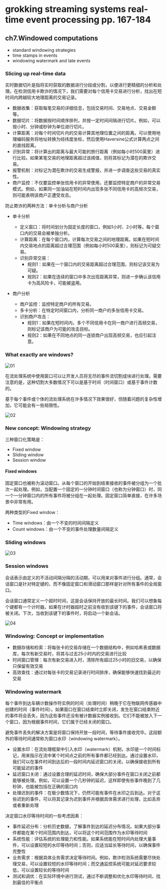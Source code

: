 # grokking streaming systems real-time event processing pp. 167-184

## ch7.Windowed computations

- standard windowing strategies
- time stamps in events
- windowing watermark and late events

### Slicing up real-time data

实时数据切片是指将实时获取的数据进行分段或分割，以便进行更精细的分析和处理。在检测信用卡欺诈的情况下，我们需要对每个信用卡交易进行分析，找出在短时间内跨越较大地理距离的交易记录。

- 数据收集：获取每笔交易的详细信息，包括交易时间、交易地点、交易金额等。
- 数据切片：将数据按时间顺序排列，并按一定时间间隔进行切片。例如，可以按小时、分钟或秒钟为单位进行切片。
- 计算距离：对每个时间切片内的交易计算其地理位置之间的距离。可以使用地理编码服务将地址转换为经纬度坐标，然后使用Haversine公式计算两点之间的直线距离。
- 识别异常：将计算出的距离与最大可能的旅行距离（例如每小时500英里）进行比较。如果某笔交易的地理距离超过该阈值，则将其标记为潜在的欺诈交易。
- 报警机制：对标记为潜在欺诈的交易生成警报，并进一步调查这些交易的真实性。
- 商户监控：不仅要监控单张信用卡的异常使用，还要监控特定商户的异常交易模式。例如，如果同一加油站在短时间内出现多张不同信用卡的高频次交易，则可能表明该商户正遭受攻击。

防止欺诈的两种方法：单卡分析与商户分析

- 单卡分析
  - 定义窗口：将时间划分为固定长度的窗口，例如1小时、2小时等。每个窗口内的交易会被单独分析。
  - 计算距离：在每个窗口内，计算每次交易之间的地理距离。如果在短时间内交易地点的距离超过合理范围（例如每小时500英里），则标记为可疑交易。
  - 识别异常交易：
    - 规则1：如果在一个窗口内的交易距离超过合理范围，则标记该交易为可疑。
    - 规则2：如果在连续的窗口中多次出现距离异常，则进一步确认该信用卡为高风险卡，可能被盗用。

- 商户分析
  - 商户监控：监控特定商户的所有交易。
  - 多卡分析：在特定时间窗口内，分析同一商户的多张信用卡交易。
  - 识别商户攻击：
    - 规则1：如果在短时间内，多个不同信用卡在同一商户进行高频交易，则标记该商户为可能的攻击目标。
    - 规则2：如果在不同地点的同一连锁商户出现高频交易，也应引起注意。

### What exactly are windows?

![01](https://inasa.dev/img/grokkingstreamingsystems/ch7/01.png)

在流处理系统中使用窗口可以让开发人员将无尽的事件流切割成块进行处理。需要注意的是，这种切割大多数情况下可以是基于时间（时间窗口）或基于事件计数的。

基于每个事件或个体的流处理系统在许多情况下效果很好，但随着问题的复杂性增加，它可能会有一些局限性。

![02](https://inasa.dev/img/grokkingstreamingsystems/ch7/02.png)

### New concept: Windowing strategy

三种窗口化策略是：

- Fixed window
- Sliding window
- Session window

#### Fixed windows

固定窗口也被称为滚动窗口。从每个窗口的开始到结束接收的事件被分组为一个批次一起处理。例如，当配置一个固定的一分钟时间窗口（也称为分钟窗口）时，同一个一分钟窗口内的所有事件将被分组在一起处理。固定窗口简单直接，在许多场景中非常有用。

两种类型的Fixed window：

- Time windows：由一个不变的时间间隔定义
- Count windows：由一个不变的事件处理数量间隔定义

### Sliding windows

![03](https://inasa.dev/img/grokkingstreamingsystems/ch7/03.png)

### Session windows

会话表示由定义的不活动间隔分隔的活动期，可以用来对事件进行分组。通常，会话窗口是针对特定键的，而不像固定窗口和滑动窗口那样是针对所有事件的全局窗口。

会话窗口通常定义一个超时时间，这是会话保持开放的最长时间。我们可以想象每个键都有一个计时器。如果在计时器超时之前没有收到该键下的事件，会话窗口将被关闭。下次，当收到该键下的事件时，将启动一个新会话。

![04](https://inasa.dev/img/grokkingstreamingsystems/ch7/04.png)

### Windowing: Concept or implementation

- 数据存储和检索：将每张卡的交易存储在一个数据结构中，例如哈希表或数据库，每次有新交易时，将其与过去25小时内的交易进行比较
- 时间窗口管理：每次有新交易进入时，清除所有超过25小时的旧交易，以确保只保留有效交易
- 高效查找：通过对每张卡的交易记录进行时间排序，确保能够快速找到最近的交易

### Windowing watermark

每个事件到达车辆计数操作符实例的时间（处理时间）稍晚于它在物联网传感器中创建的时间（事件时间）。如果窗口在窗口结束时立即关闭，发生在窗口结束附近的事件将会丢失，因为这些事件还没有被计数器实例接收到。它们不能被放入下一个窗口，因为根据事件时间，它们属于已经关闭的窗口。

避免事件丢失的解决方案是将窗口保持开放一段时间，等待事件接收完毕。这段额外的等待时间通常称为窗口水印（windowing watermark）。

- 设置水印：在流处理框架中引入水印（watermark）机制，水印是一个时间标记，用来指示在流中某个时间点之前的所有事件都已经到达。通过设置水印，我们可以在事件时间到达后的一段时间内延迟窗口的关闭，以确保接收到所有可能延迟的事件
- 延迟窗口关闭：通过设置合理的延迟时间，确保大部分事件在窗口关闭之前都能够被处理。例如，可以设置一个几秒钟的延迟，这样即使有些事件晚到了几秒钟，也能被包括在正确的窗口内
- 处理迟到的事件：在极少数情况下，仍然可能有事件在水印之后到达。对于这些迟到的事件，可以将其记录为迟到事件并根据具体需求进行处理，比如丢弃或者重新处理

决定窗口水印等待时间的一些考虑因素：

- 事件延迟分布：分析历史数据，了解事件到达的延迟分布情况。如果大部分事件都能在某个时间范围内到达，可以将这个时间范围作为水印等待时间
- 系统性能：评估系统的处理能力和性能。如果系统能在短时间内处理大量事件，可以设置较短的水印等待时间；否则，应适当延长等待时间，以确保事件完整性
- 业务需求：根据具体业务需求决定等待时间。例如，欺诈检测系统需要尽快处理交易，可以设置较短的水印等待时间；而交通监控系统可能对延迟要求较低，可以设置较长的等待时间
- 测试和调优：在实际环境中进行测试，通过不断调整和优化水印等待时间，找到最佳的平衡点
